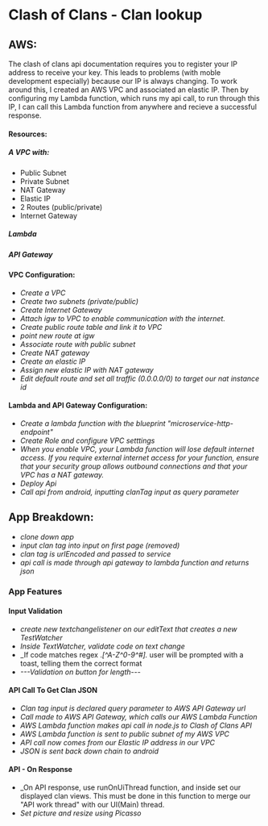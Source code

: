 # Clash of Clans - Clan lookup

## AWS:
The clash of clans api documentation requires you to register your IP address
to receive your key. This leads to problems (with moble development especially)
because our IP is always changing. To work around this, I created an AWS VPC and
associated an elastic IP. Then by configuring my Lambda function, which runs my api call,
to run through this IP, I can call this Lambda function from anywhere and recieve 
a successful response.
#### Resources:
##### A VPC with:
* Public Subnet
* Private Subnet
* NAT Gateway
* Elastic IP
* 2 Routes (public/private)
* Internet Gateway
##### Lambda
##### API Gateway

#### VPC Configuration:
* _Create a VPC_
* _Create two subnets (private/public)_
* _Create Internet Gateway_
* _Attach igw to VPC to enable communication with the internet._
* _Create public route table and link it to VPC_
* _point new route at igw_
* _Associate route with public subnet_
* _Create NAT gateway_
* _Create an elastic IP_
* _Assign new elastic IP with NAT gateway_
* _Edit default route and set all traffic (0.0.0.0/0) to target our nat instance id_

#### Lambda and API Gateway Configuration:
* _Create a lambda function with the blueprint "microservice-http-endpoint"_
* _Create Role and configure VPC setttings_
* _When you enable VPC, your Lambda function will lose default internet
 access. If you require external internet access for your function,
  ensure that your security group allows outbound connections
   and that your VPC has a NAT gateway._
* _Deploy Api_
* _Call api from android, inputting clanTag input as query parameter_

## App Breakdown:
* _clone down app_
* _input clan tag into input on first page (removed)_
* _clan tag is urlEncoded and passed to service_
* _api call is made through api gateway to lambda function and returns json_

### App Features

#### Input Validation
* _create new textchangelistener on our editText that creates a new TestWatcher_
* _Inside TextWatcher, validate code on text change_
* _If code matches regex .*[^A-Z^0-9^#].* user will be prompted with a toast,
telling them the correct format
* _---Validation on button for length---_

#### API Call To Get Clan JSON
* _Clan tag input is declared query parameter to AWS API Gateway url_
* _Call made to AWS API Gateway, which calls our AWS Lambda Function_
* _AWS Lambda function makes api call in node.js to Clash of Clans API_
* _AWS Lambda function is sent to public subnet of my AWS VPC_
* _API call now comes from our Elastic IP address in our VPC_
* _JSON is sent back down chain to android_

#### API - On Response
* _On API response, use runOnUiThread function, and inside set our displayed clan views. This
must be done in this function to merge our "API work thread" with our UI(Main) thread.
* _Set picture and resize using Picasso_




